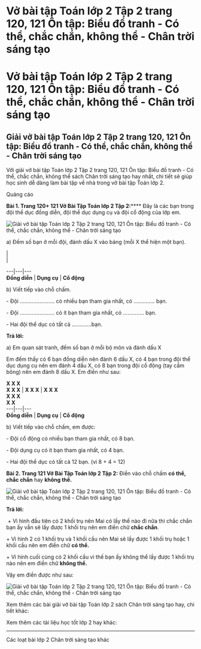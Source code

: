 # Vở bài tập Toán lớp 2 Tập 2 trang 120, 121 Ôn tập: Biểu đồ tranh - Có thể, chắc chắn, không thể - Chân trời sáng tạo

# Vở bài tập Toán lớp 2 Tập 2 trang 120, 121 Ôn tập: Biểu đồ tranh - Có thể, chắc chắn, không thể - Chân trời sáng tạo

## Giải vở bài tập Toán lớp 2 Tập 2 trang 120, 121 Ôn tập: Biểu đồ tranh - Có thể, chắc chắn, không thể - Chân trời sáng tạo

Với giải vở bài tập Toán lớp 2 Tập 2 trang 120, 121 Ôn tập: Biểu đồ tranh - Có thể, chắc chắn, không thể sách Chân trời sáng tạo hay nhất, chi tiết sẽ giúp học sinh dễ dàng làm bài tập về nhà trong vở bài tập Toán lớp 2.

Quảng cáo

**Bài 1. Trang 120+ 121 Vở Bài Tập Toán lớp 2 Tập 2:****** Đây là các bạn trong đội thể dục đồng diễn, đội thể dục dụng cụ và đội cổ động của lớp em.

![Giải vở bài tập Toán lớp 2 Tập 2 trang 120, 121 Ôn tập: Biểu đồ tranh - Có thể, chắc chắn, không thể - Chân trời sáng tạo](https://vietjack.com/vbt-toan-2-ct/images/on-tap-bieu-do-tranh-co-the-chac-chan-khong-the-trang-120-121-1.png)

a) Đếm số bạn ở mỗi đội, đánh dấu X vào bảng (mỗi X thể hiện một bạn).

  
|    
|    
  
---|---|---  
**Đồng diễn** |  **Dụng cụ** |  **Cổ động**  
  
b) Viết tiếp vào chỗ chấm.

\- Đội ………………….. có nhiều bạn tham gia nhất, có ………….. bạn.

\- Đội ………………….. có ít bạn tham gia nhất, có ………….. bạn.

\- Hai đội thể dục có tất cả ………….bạn.

**Trả lời:**

a) Em quan sát tranh, đếm số bạn ở mỗi bộ môn và đánh dấu X

Em đếm thấy có 6 bạn đồng diễn nên đánh 6 dấu X, có 4 bạn trong đội thể dục dụng cụ nên em đánh 4 dấu X, có 8 bạn trong đội cổ động (tay cầm bông) nên em đánh 8 dấu X. Em điền như sau:

**X X X**   
**X X X** |  **X X X** |  **X X X**   
**X X X**   
**X X**  
---|---|---  
**Đồng diễn** |  **Dụng cụ** |  **Cổ động**  
  
b) Viết tiếp vào chỗ chấm, em được:

\- Đội cổ động có nhiều bạn tham gia nhất, có 8 bạn.

\- Đội dụng cụ có ít bạn tham gia nhất, có 4 bạn.

\- Hai đội thể dục có tất cả 12 bạn. (vì 8 + 4 = 12)

**Bài 2. Trang 121 Vở Bài Tập Toán lớp 2 Tập 2:** Điền vào chỗ chấm **có thể, chắc chắn** hay **không thể.**

![Giải vở bài tập Toán lớp 2 Tập 2 trang 120, 121 Ôn tập: Biểu đồ tranh - Có thể, chắc chắn, không thể - Chân trời sáng tạo](https://vietjack.com/vbt-toan-2-ct/images/on-tap-bieu-do-tranh-co-the-chac-chan-khong-the-trang-120-121-2.png)

**Trả lời:**

**­** \+ Vì hình đầu tiên có 2 khối trụ nên Mai có lấy thế nào đi nữa thì chắc chắn bạn ấy vẫn sẽ lấy được 1 khối trụ nên em điền chữ **chắc chắn**.

\+ Vì hình 2 có 1 khối trụ và 1 khối cầu nên Mai sẽ lấy được 1 khối trụ hoặc 1 khối cầu nên em điền chữ **có thể.**

\+ Vì hình cuối cùng có 2 khối cầu vì thế bạn ấy không thể lấy được 1 khối trụ nào nên em điền chữ **không thể.**

Vậy em điền được như sau:

![Giải vở bài tập Toán lớp 2 Tập 2 trang 120, 121 Ôn tập: Biểu đồ tranh - Có thể, chắc chắn, không thể - Chân trời sáng tạo](https://vietjack.com/vbt-toan-2-ct/images/on-tap-bieu-do-tranh-co-the-chac-chan-khong-the-trang-120-121-3.png)

Xem thêm các bài giải vở bài tập Toán lớp 2 sách Chân trời sáng tạo hay, chi tiết khác:

Xem thêm các tài liệu học tốt lớp 2 hay khác:

* * *

Các loạt bài lớp 2 Chân trời sáng tạo khác
